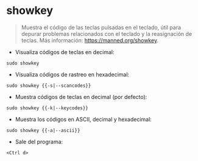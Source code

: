 # showkey

> Muestra el código de las teclas pulsadas en el teclado, útil para depurar problemas relacionados con el teclado y la reasignación de teclas.
> Más información: <https://manned.org/showkey>.

- Visualiza códigos de teclas en decimal:

`sudo showkey`

- Visualiza códigos de rastreo en hexadecimal:

`sudo showkey {{-s|--scancodes}}`

- Muestra códigos de teclas en decimal (por defecto):

`sudo showkey {{-k|--keycodes}}`

- Muestra los códigos en ASCII, decimal y hexadecimal:

`sudo showkey {{-a|--ascii}}`

- Sale del programa:

`<Ctrl d>`
